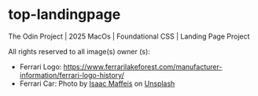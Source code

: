 # top-landingpage
The Odin Project | 2025 MacOs | Foundational CSS | Landing Page Project

All rights reserved to all image(s) owner (s):
- Ferrari Logo: https://www.ferrarilakeforest.com/manufacturer-information/ferrari-logo-history/
- Ferrari Car: Photo by <a href="https://unsplash.com/@isaacmaffo96?utm_content=creditCopyText&utm_medium=referral&utm_source=unsplash">Isaac Maffeis</a> on <a href="https://unsplash.com/photos/a-red-race-car-driving-down-a-race-track-wZE4gDwRfLs?utm_content=creditCopyText&utm_medium=referral&utm_source=unsplash">Unsplash</a>